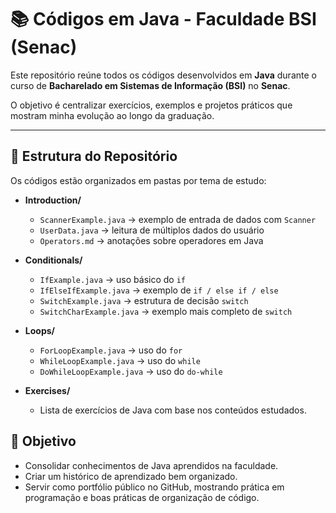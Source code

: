 # 📚 Códigos em Java - Faculdade BSI (Senac)

Este repositório reúne todos os códigos desenvolvidos em **Java** durante o curso de **Bacharelado em Sistemas de Informação (BSI)** no **Senac**.  

O objetivo é centralizar exercícios, exemplos e projetos práticos que mostram minha evolução ao longo da graduação.

---

## 📂 Estrutura do Repositório

Os códigos estão organizados em pastas por tema de estudo:

- **Introduction/**
  - `ScannerExample.java` → exemplo de entrada de dados com `Scanner`
  - `UserData.java` → leitura de múltiplos dados do usuário
  - `Operators.md` → anotações sobre operadores em Java

- **Conditionals/**
  - `IfExample.java` → uso básico do `if`
  - `IfElseIfExample.java` → exemplo de `if / else if / else`
  - `SwitchExample.java` → estrutura de decisão `switch`
  - `SwitchCharExample.java` → exemplo mais completo de `switch`

- **Loops/**
  - `ForLoopExample.java` → uso do `for`
  - `WhileLoopExample.java` → uso do `while`
  - `DoWhileLoopExample.java` → uso do `do-while`

- **Exercises/**
  - Lista de exercícios de Java com base nos conteúdos estudados.

## 🚀 Objetivo
- Consolidar conhecimentos de Java aprendidos na faculdade.
- Criar um histórico de aprendizado bem organizado.
- Servir como portfólio público no GitHub, mostrando prática em programação e boas práticas de organização de código.
